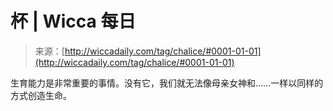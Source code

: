 <!--yml

category: 未分类

date: 2024-06-12 18:26:09

-->

# 杯 | Wicca 每日

> 来源：[http://wiccadaily.com/tag/chalice/#0001-01-01](http://wiccadaily.com/tag/chalice/#0001-01-01)

生育能力是非常重要的事情。没有它，我们就无法像母亲女神和……一样以同样的方式创造生命。
